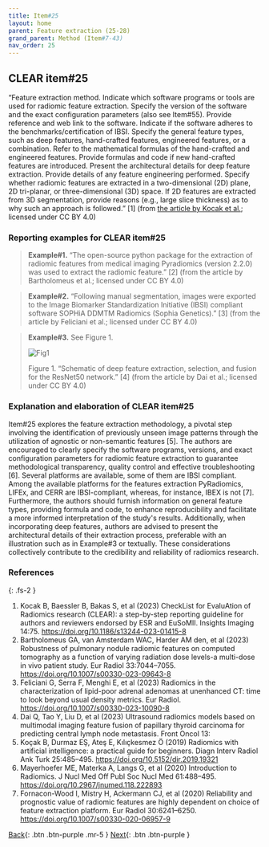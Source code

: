 ```yaml
---
title: Item#25
layout: home
parent: Feature extraction (25-28)
grand_parent: Method (Item#7-43)
nav_order: 25
---
```


## CLEAR item#25


“Feature extraction method. Indicate which software programs or tools are used for radiomic feature extraction. Specify the version of the software and the exact configuration parameters (also see Item#55). Provide reference and web link to the software. Indicate if the software adheres to the benchmarks/certification of IBSI. Specify the general feature types, such as deep features, hand-crafted features, engineered features, or a combination. Refer to the mathematical formulas of the hand-crafted and engineered features. Provide formulas and code if new hand-crafted features are introduced. Present the architectural details for deep feature extraction. Provide details of any feature engineering performed. Specify whether radiomic features are extracted in a two-dimensional (2D) plane, 2D tri-planar, or three-dimensional (3D) space. If 2D features are extracted from 3D segmentation, provide reasons (e.g., large slice thickness) as to why such an approach is followed.” [1] (from [the article by Kocak et al.](https://insightsimaging.springeropen.com/articles/10.1186/s13244-023-01415-8); licensed under CC BY 4.0)


### Reporting examples for CLEAR item#25

> **Example#1.** “The open-source python package for the extraction of radiomic features from medical imaging Pyradiomics (version 2.2.0) was used to extract the radiomic feature.” [2] (from the article by Bartholomeus et al.; licensed under CC BY 4.0)

> **Example#2.** “Following manual segmentation, images were exported to the Image Biomarker Standardization Initiative (IBSI) compliant software SOPHiA DDMTM Radiomics (Sophia Genetics).” [3] (from the article by Feliciani et al.; licensed under CC BY 4.0)

> **Example#3.** See Figure 1.
>
>![Fig1](/CLEAR-E3/figs/Item25_Fig1.png)
>
>Figure 1. “Schematic of deep feature extraction, selection, and fusion for the ResNet50 network.” [4] (from the article by Dai et al.; licensed under CC BY 4.0)


### Explanation and elaboration of CLEAR item#25

Item#25 explores the feature extraction methodology, a pivotal step involving the identification of previously unseen image patterns through the utilization of agnostic or non-semantic features [5]. The authors are encouraged to clearly specify the software programs, versions, and exact configuration parameters for radiomic feature extraction to guarantee methodological transparency, quality control and effective troubleshooting [6]. Several platforms are available, some of them are IBSI compliant. Among the available platforms for the features extraction PyRadiomics, LIFEx, and CERR are IBSI-compliant, whereas, for instance, IBEX is not [7]. Furthermore, the authors should furnish information on general feature types, providing formula and code, to enhance reproducibility and facilitate a more informed interpretation of the study's results. Additionally, when incorporating deep features, authors are advised to present the architectural details of their extraction process, preferable with an illustration such as in Example#3 or textually. These considerations collectively contribute to the credibility and reliability of radiomics research.

### References

{: .fs-2 }

1. 	Kocak B, Baessler B, Bakas S, et al (2023) CheckList for EvaluAtion of Radiomics research (CLEAR): a step-by-step reporting guideline for authors and reviewers endorsed by ESR and EuSoMII. Insights Imaging 14:75. https://doi.org/10.1186/s13244-023-01415-8
2. 	Bartholomeus GA, van Amsterdam WAC, Harder AM den, et al (2023) Robustness of pulmonary nodule radiomic features on computed tomography as a function of varying radiation dose levels-a multi-dose in vivo patient study. Eur Radiol 33:7044–7055. https://doi.org/10.1007/s00330-023-09643-8
3. 	Feliciani G, Serra F, Menghi E, et al (2023) Radiomics in the characterization of lipid-poor adrenal adenomas at unenhanced CT: time to look beyond usual density metrics. Eur Radiol. https://doi.org/10.1007/s00330-023-10090-8
4. 	Dai Q, Tao Y, Liu D, et al (2023) Ultrasound radiomics models based on multimodal imaging feature fusion of papillary thyroid carcinoma for predicting central lymph node metastasis. Front Oncol 13:
5. 	Koçak B, Durmaz EŞ, Ateş E, Kılıçkesmez Ö (2019) Radiomics with artificial intelligence: a practical guide for beginners. Diagn Interv Radiol Ank Turk 25:485–495. https://doi.org/10.5152/dir.2019.19321
6. 	Mayerhoefer ME, Materka A, Langs G, et al (2020) Introduction to Radiomics. J Nucl Med Off Publ Soc Nucl Med 61:488–495. https://doi.org/10.2967/jnumed.118.222893
7. 	Fornacon-Wood I, Mistry H, Ackermann CJ, et al (2020) Reliability and prognostic value of radiomic features are highly dependent on choice of feature extraction platform. Eur Radiol 30:6241–6250. https://doi.org/10.1007/s00330-020-06957-9


[Back](https://radiomic.github.io/CLEAR-E3/docs/Item2.html){: .btn .btn-purple .mr-5 }
[Next](https://radiomic.github.io/CLEAR-E3/docs/Item4.html){: .btn .btn-purple   }
